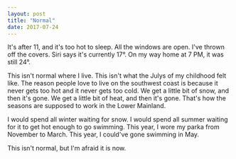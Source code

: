 ```yaml
---
layout: post
title: "Normal"
date: 2017-07-24
---
```


It's after 11, and it's too hot to sleep. All the windows are open. I've thrown off the covers. Siri says it's currently 17°. On my way home at 7 PM, it was still 24°.

This isn't normal where I live. This isn't what the Julys of my childhood felt like. The reason people love to live on the southwest coast is because it never gets too hot and it never gets too cold. We get a little bit of snow, and then it's gone. We get a little bit of heat, and then it's gone. That's how the seasons are supposed to work in the Lower Mainland.

I would spend all winter waiting for snow. I would spend all summer waiting for it to get hot enough to go swimming. This year, I wore my parka from November to March. This year, I could've gone swimming in May.

This isn't normal, but I'm afraid it is now.
